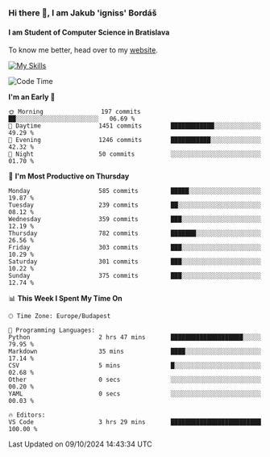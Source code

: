 ### Hi there 👋, I am Jakub 'igniss' Bordáš

#### I am Student of Computer Science in Bratislava
To know me better, head over to my [website](https://bordas.sk).

[![My Skills](https://skillicons.dev/icons?i=js,html,css,figma,svelte,java,kotlin,python,postgresql,typescript,nest,nodejs)](https://bordas.sk)


<!--START_SECTION:waka-->
![Code Time](http://img.shields.io/badge/Code%20Time-1%2C538%20hrs%2040%20mins-blue)

**I'm an Early 🐤** 

```text
🌞 Morning                197 commits         ██░░░░░░░░░░░░░░░░░░░░░░░   06.69 % 
🌆 Daytime                1451 commits        ████████████░░░░░░░░░░░░░   49.29 % 
🌃 Evening                1246 commits        ███████████░░░░░░░░░░░░░░   42.32 % 
🌙 Night                  50 commits          ░░░░░░░░░░░░░░░░░░░░░░░░░   01.70 % 
```
📅 **I'm Most Productive on Thursday** 

```text
Monday                   585 commits         █████░░░░░░░░░░░░░░░░░░░░   19.87 % 
Tuesday                  239 commits         ██░░░░░░░░░░░░░░░░░░░░░░░   08.12 % 
Wednesday                359 commits         ███░░░░░░░░░░░░░░░░░░░░░░   12.19 % 
Thursday                 782 commits         ███████░░░░░░░░░░░░░░░░░░   26.56 % 
Friday                   303 commits         ███░░░░░░░░░░░░░░░░░░░░░░   10.29 % 
Saturday                 301 commits         ███░░░░░░░░░░░░░░░░░░░░░░   10.22 % 
Sunday                   375 commits         ███░░░░░░░░░░░░░░░░░░░░░░   12.74 % 
```


📊 **This Week I Spent My Time On** 

```text
🕑︎ Time Zone: Europe/Budapest

💬 Programming Languages: 
Python                   2 hrs 47 mins       ████████████████████░░░░░   79.95 % 
Markdown                 35 mins             ████░░░░░░░░░░░░░░░░░░░░░   17.14 % 
CSV                      5 mins              █░░░░░░░░░░░░░░░░░░░░░░░░   02.68 % 
Other                    0 secs              ░░░░░░░░░░░░░░░░░░░░░░░░░   00.20 % 
YAML                     0 secs              ░░░░░░░░░░░░░░░░░░░░░░░░░   00.03 % 

🔥 Editors: 
VS Code                  3 hrs 29 mins       █████████████████████████   100.00 % 
```


 Last Updated on 09/10/2024 14:43:34 UTC
<!--END_SECTION:waka-->
